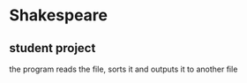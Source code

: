 # Shakespeare

## student project

the program reads the file, sorts it and outputs it to another file
